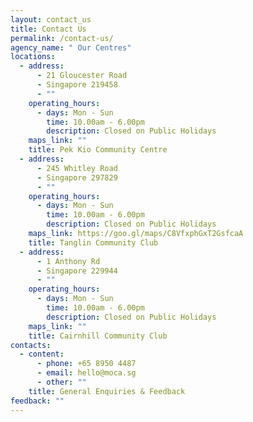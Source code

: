 ```yaml
---
layout: contact_us
title: Contact Us
permalink: /contact-us/
agency_name: " Our Centres"
locations:
  - address:
      - 21 Gloucester Road
      - Singapore 219458
      - ""
    operating_hours:
      - days: Mon - Sun
        time: 10.00am - 6.00pm
        description: Closed on Public Holidays
    maps_link: ""
    title: Pek Kio Community Centre
  - address:
      - 245 Whitley Road
      - Singapore 297829
      - ""
    operating_hours:
      - days: Mon - Sun
        time: 10.00am - 6.00pm
        description: Closed on Public Holidays
    maps_link: https://goo.gl/maps/C8VfxphGxT2GsfcaA
    title: Tanglin Community Club
  - address:
      - 1 Anthony Rd
      - Singapore 229944
      - ""
    operating_hours:
      - days: Mon - Sun
        time: 10.00am - 6.00pm
        description: Closed on Public Holidays
    maps_link: ""
    title: Cairnhill Community Club
contacts:
  - content:
      - phone: +65 8950 4487
      - email: hello@moca.sg
      - other: ""
    title: General Enquiries & Feedback
feedback: ""
---
```

